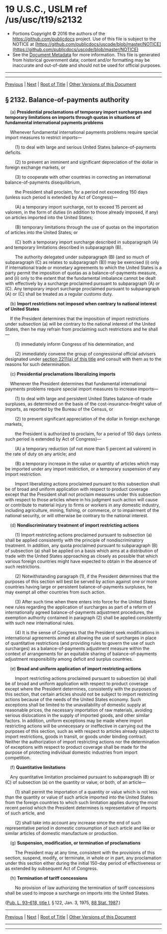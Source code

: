 ---
---

# 19 U.S.C., USLM ref /us/usc/t19/s2132

* Portions Copyright © 2016 the authors of the https://github.com/publicdocs project.
  Use of this file is subject to the NOTICE at [https://github.com/publicdocs/uscode/blob/master/NOTICE](https://github.com/publicdocs/uscode/blob/master/NOTICE)
* See the [Document Metadata](././../../../../../..//README.md) for more information.
  This file is generated from historical government data; content and/or formatting may be inaccurate and out-of-date and should not be used for official purposes.

----------
----------

[Previous](./../../../../../..//us/usc/t19/ch12/schI/pt2/m__us_usc_t19_s2131.md) | [Next](./../../../../../..//us/usc/t19/ch12/schI/pt2/m__us_usc_t19_s2133.md) | [Root of Title](./../../../../../../) | [Other Versions of this Document](https://publicdocs.github.io/go/links?ns=uslm&ref=%2Fus%2Fusc%2Ft19%2Fs2132)

## § 2132. Balance-of-payments authority

    (a) __Presidential proclamations of temporary import surcharges and temporary limitations on imports through quotas in situations of fundamental international payments problems__ 

    Whenever fundamental international payments problems require special import measures to restrict imports—

        (1) to deal with large and serious United States balance-of-payments deficits.

        (2) to prevent an imminent and significant depreciation of the dollar in foreign exchange markets, or

        (3) to cooperate with other countries in correcting an international balance-of-payments disequilibrium,

        the President shall proclaim, for a period not exceeding 150 days (unless such period is extended by Act of Congress)—

        (A) a temporary import surcharge, not to exceed 15 percent ad valorem, in the form of duties (in addition to those already imposed, if any) on articles imported into the United States;

        (B) temporary limitations through the use of quotas on the importation of articles into the United States; or

        (C) both a temporary import surcharge described in subparagraph (A) and temporary limitations described in subparagraph (B).

        The authority delegated under subparagraph (B) (and so much of subparagraph (C) as relates to subparagraph (B)) may be exercised (i) only if international trade or monetary agreements to which the United States is a party permit the imposition of quotas as a balance-of-payments measure, and (ii) only to the extent that the fundamental imbalance cannot be dealt with effectively by a surcharge proclaimed pursuant to subparagraph (A) or (C). Any temporary import surcharge proclaimed pursuant to subparagraph (A) or (C) shall be treated as a regular customs duty.

    (b) __Import restrictions not imposed when contrary to national interest of United States__ 

    If the President determines that the imposition of import restrictions under subsection (a) will be contrary to the national interest of the United States, then he may refrain from proclaiming such restrictions and he shall—

        (1) immediately inform Congress of his determination, and

        (2) immediately convene the group of congressional official advisers designated under [section 2211(a) of this title][/us/usc/t19/s2211/a] and consult with them as to the reasons for such determination.

    (c) __Presidential proclamations liberalizing imports__ 

    Whenever the President determines that fundamental international payments problems require special import measures to increase imports—

        (1) to deal with large and persistent United States balance-of-trade surpluses, as determined on the basis of the cost-insurance-freight value of imports, as reported by the Bureau of the Census, or

        (2) to prevent significant appreciation of the dollar in foreign exchange markets,

        the President is authorized to proclaim, for a period of 150 days (unless such period is extended by Act of Congress)—

        (A) a temporary reduction (of not more than 5 percent ad valorem) in the rate of duty on any article; and

        (B) a temporary increase in the value or quantity of articles which may be imported under any import restriction, or a temporary suspension of any import restriction.

        Import liberalizing actions proclaimed pursuant to this subsection shall be of broad and uniform application with respect to product coverage except that the President shall not proclaim measures under this subsection with respect to those articles where in his judgment such action will cause or contribute to material injury to firms or workers in any domestic industry, including agriculture, mining, fishing, or commerce, or to impairment of the national security, or will otherwise be contrary to the national interest.

    (d) __Nondiscriminatory treatment of import restricting actions__ 

        (1) Import restricting actions proclaimed pursuant to subsection (a) shall be applied consistently with the principle of nondiscriminatory treatment. In addition, any quota proclaimed pursuant to subparagraph (B) of subsection (a) shall be applied on a basis which aims at a distribution of trade with the United States approaching as closely as possible that which various foreign countries might have expected to obtain in the absence of such restrictions.

        (2) Notwithstanding paragraph (1), if the President determines that the purposes of this section will best be served by action against one or more countries having large or persistent balance-of-payments surpluses, he may exempt all other countries from such action.

        (3) After such time when there enters into force for the United States new rules regarding the application of surcharges as part of a reform of internationally agreed balance-of-payments adjustment procedures, the exemption authority contained in paragraph (2) shall be applied consistently with such new international rules.

        (4) It is the sense of Congress that the President seek modifications in international agreements aimed at allowing the use of surcharges in place of quantitative restrictions (and providing rules to govern the use of such surcharges) as a balance-of-payments adjustment measure within the context of arrangements for an equitable sharing of balance-of-payments adjustment responsibility among deficit and surplus countries.

    (e) __Broad and uniform application of import restricting actions__ 

        Import restricting actions proclaimed pursuant to subsection (a) shall be of broad and uniform application with respect to product coverage except where the President determines, consistently with the purposes of this section, that certain articles should not be subject to import restricting actions because of the needs of the United States economy. Such exceptions shall be limited to the unavailability of domestic supply at reasonable prices, the necessary importation of raw materials, avoiding serious dislocations in the supply of imported goods, and other similar factors. In addition, uniform exceptions may be made where import restricting actions will be unnecessary or ineffective in carrying out the purposes of this section, such as with respect to articles already subject to import restrictions, goods in transit, or goods under binding contract. Neither the authorization of import restricting actions nor the determination of exceptions with respect to product coverage shall be made for the purpose of protecting individual domestic industries from import competition.

    (f) __Quantitative limitations__ 

    Any quantitative limitation proclaimed pursuant to subparagraph (B) or (C) of subsection (a) on the quantity or value, or both, of an article—

        (1) shall permit the importation of a quantity or value which is not less than the quantity or value of such article imported into the United States from the foreign countries to which such limitation applies during the most recent period which the President determines is representative of imports of such article, and

        (2) shall take into account any increase since the end of such representative period in domestic consumption of such article and like or similar articles of domestic manufacture or production.

    (g) __Suspension, modification, or termination of proclamations__ 

        The President may at any time, consistent with the provisions of this section, suspend, modify, or terminate, in whole or in part, any proclamation under this section either during the initial 150-day period of effectiveness or as extended by subsequent Act of Congress.

    (h) __Termination of tariff concessions__ 

        No provision of law authorizing the termination of tariff concessions shall be used to impose a surcharge on imports into the United States.

([Pub. L. 93–618, title I][/us/pl/93/618/tI], § 122, Jan. 3, 1975, [88 Stat. 1987][/us/stat/88/1987].)

----------

[Previous](./../../../../../..//us/usc/t19/ch12/schI/pt2/m__us_usc_t19_s2131.md) | [Next](./../../../../../..//us/usc/t19/ch12/schI/pt2/m__us_usc_t19_s2133.md) | [Root of Title](./../../../../../../) | [Other Versions of this Document](https://publicdocs.github.io/go/links?ns=uslm&ref=%2Fus%2Fusc%2Ft19%2Fs2132)

----------
----------

[/us/usc/t19/s2211/a]: https://publicdocs.github.io/go/links?ns=uslm&ref=%2Fus%2Fusc%2Ft19%2Fs2211%2Fa
[/us/pl/93/618/tI]: https://publicdocs.github.io/go/links?ns=uslm&ref=%2Fus%2Fpl%2F93%2F618%2FtI
[/us/stat/88/1987]: https://publicdocs.github.io/go/links?ns=uslm&ref=%2Fus%2Fstat%2F88%2F1987


